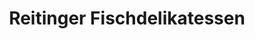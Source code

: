 ---
title: "Reitinger Fischdelikatessen"
url: /wendelstein/reitinger-fischdelikatessen/
shop: Fisch
---